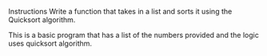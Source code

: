 Instructions
Write a function that takes in a list and sorts it using the Quicksort algorithm.

This is a basic program that has a list of the numbers provided and the logic uses quicksort algorithm.
